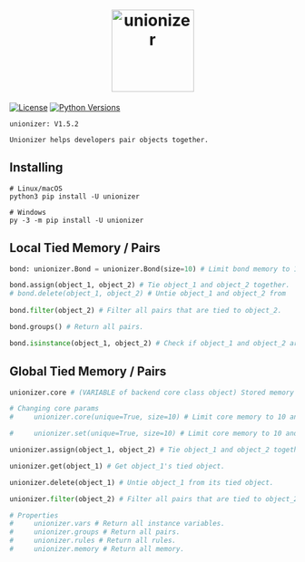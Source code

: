 <h1 align="center">
  <a href="https://i.ibb.co/MnW0Y8M/360-F-133480376-PWls-Z1-Bdr2-SVn-TRpb8j-Ct-Y59-Cy-EBdo-Ut-modified.png"><img src="https://i.ibb.co/MnW0Y8M/360-F-133480376-PWls-Z1-Bdr2-SVn-TRpb8j-Ct-Y59-Cy-EBdo-Ut-modified.png" alt="unionizer" border="0" width="145"></a>
</h1>


[![License](https://img.shields.io/badge/license-MIT-blue.svg)](https://github.com/aws/mit-0/blob/master/MIT-0)
[![Python Versions](https://img.shields.io/badge/python-3.7%20|%203.8%20|%203.9%20|%203.10%20|%203.11%20|%203.12%20-blue)](https://www.python.org/downloads/)

```
unionizer: V1.5.2

Unionizer helps developers pair objects together.
```

## Installing
```shell
# Linux/macOS
python3 pip install -U unionizer

# Windows
py -3 -m pip install -U unionizer
```

## Local Tied Memory / Pairs
```python
bond: unionizer.Bond = unionizer.Bond(size=10) # Limit bond memory to 10.

bond.assign(object_1, object_2) # Tie object_1 and object_2 together.
# bond.delete(object_1, object_2) # Untie object_1 and object_2 from
    
bond.filter(object_2) # Filter all pairs that are tied to object_2.

bond.groups() # Return all pairs.

bond.isinstance(object_1, object_2) # Check if object_1 and object_2 are paired.
```

## Global Tied Memory / Pairs
```python
unionizer.core # (VARIABLE of backend core class object) Stored memory with no size limit unless changed

# Changing core params
#     unionizer.core(unique=True, size=10) # Limit core memory to 10 and make all keys be instance variables.

#     unionizer.set(unique=True, size=10) # Limit core memory to 10 and make all keys be instance variables.

unionizer.assign(object_1, object_2) # Tie object_1 and object_2 together.

unionizer.get(object_1) # Get object_1's tied object.

unionizer.delete(object_1) # Untie object_1 from its tied object.

unionizer.filter(object_2) # Filter all pairs that are tied to object_2.

# Properties
#     unionizer.vars # Return all instance variables.
#     unionizer.groups # Return all pairs.
#     unionizer.rules # Return all rules.
#     unionizer.memory # Return all memory.
```